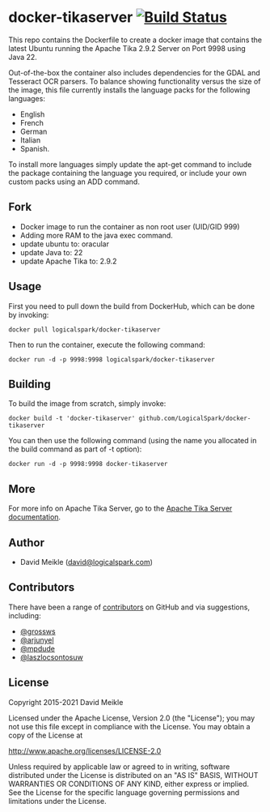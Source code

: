 # docker-tikaserver [![Build Status](https://travis-ci.org/LogicalSpark/docker-tikaserver.svg?branch=master)](https://travis-ci.org/LogicalSpark/docker-tikaserver)

This repo contains the Dockerfile to create a docker image that contains the latest Ubuntu running the Apache Tika 2.9.2 Server on Port 9998 using Java 22.

Out-of-the-box the container also includes dependencies for the GDAL and Tesseract OCR parsers.  To balance showing functionality versus the size of the image, this file currently installs the language packs for the following languages:

* English
* French
* German
* Italian
* Spanish.

To install more languages simply update the apt-get command to include the package containing the language you required, or include your own custom packs using an ADD command.
## Fork

* Docker image to run the container as non root user (UID/GID 999)
* Adding more RAM to the java exec command.
* update ubuntu to: oracular
* update Java to: 22
* update Apache Tika to: 2.9.2

## Usage

First you need to pull down the build from DockerHub, which can be done by invoking:

```shell
docker pull logicalspark/docker-tikaserver
```

Then to run the container, execute the following command:

```shell
docker run -d -p 9998:9998 logicalspark/docker-tikaserver
```

## Building

To build the image from scratch, simply invoke:

```shell
docker build -t 'docker-tikaserver' github.com/LogicalSpark/docker-tikaserver
 ```

You can then use the following command (using the name you allocated in the build command as part of -t option):

```shell
docker run -d -p 9998:9998 docker-tikaserver
```

## More

For more info on Apache Tika Server, go to the [Apache Tika Server documentation](http://wiki.apache.org/tika/TikaJAXRS).

## Author

* David Meikle (<david@logicalspark.com>)

## Contributors

There have been a range of [contributors](https://github.com/LogicalSpark/docker-tikaserver/graphs/contributors) on GitHub and via suggestions, including:

* [@grossws](https://github.com/grossws)
* [@arjunyel](https://github.com/arjunyel)
* [@mpdude](https://github.com/mpdude)
* [@laszlocsontosuw](https://github.com/laszlocsontosuw)

## License

   Copyright 2015-2021 David Meikle

   Licensed under the Apache License, Version 2.0 (the "License");
   you may not use this file except in compliance with the License.
   You may obtain a copy of the License at

   http://www.apache.org/licenses/LICENSE-2.0

   Unless required by applicable law or agreed to in writing, software
   distributed under the License is distributed on an "AS IS" BASIS,
   WITHOUT WARRANTIES OR CONDITIONS OF ANY KIND, either express or implied.
   See the License for the specific language governing permissions and
   limitations under the License.
